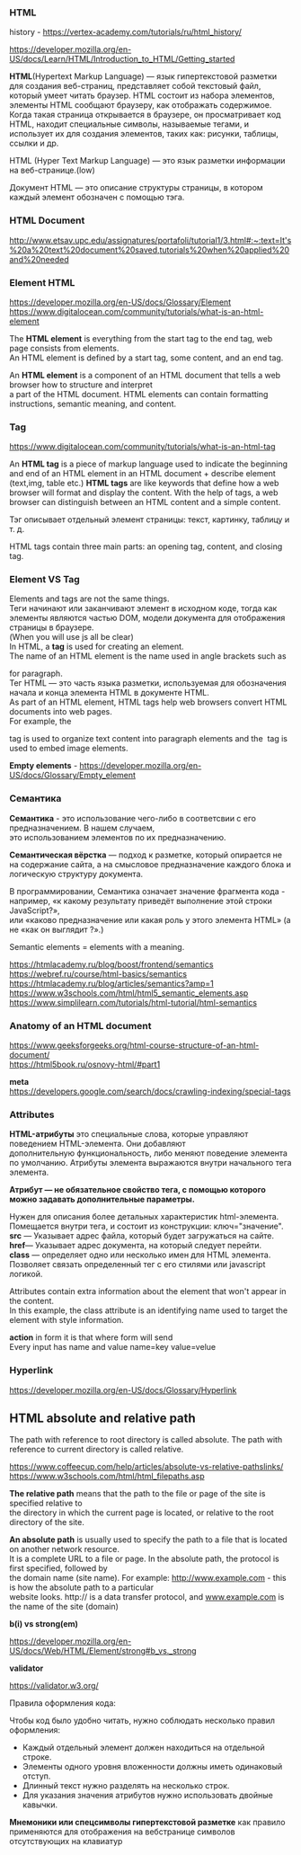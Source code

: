 ### HTML

history - https://vertex-academy.com/tutorials/ru/html_history/

https://developer.mozilla.org/en-US/docs/Learn/HTML/Introduction_to_HTML/Getting_started

**HTML**(Hypertext Markup Language) — язык гипертекстовой разметки для создания веб-страниц, представляет собой текстовый файл, который умеет читать браузер. HTML состоит из набора элементов, элементы HTML сообщают браузеру, как отображать содержимое. Когда такая страница открывается в браузере, он просматривает код HTML, находит специальные символы, называемые тегами, и использует их для создания элементов, таких как: рисунки, таблицы, ссылки и др.

HTML (Hyper Text Markup Language) — это язык разметки информации на веб-странице.(low)  

Документ HTML — это описание структуры страницы, в котором каждый элемент обозначен с помощью тэга.

### HTML Document  

http://www.etsav.upc.edu/assignatures/portafoli/tutorial1/3.html#:~:text=It's%20a%20text%20document%20saved,tutorials%20when%20applied%20and%20needed

### Element HTML

https://developer.mozilla.org/en-US/docs/Glossary/Element  
https://www.digitalocean.com/community/tutorials/what-is-an-html-element

The **HTML element** is everything from the start tag to the end tag, web page consists from elements.  
An HTML element is defined by a start tag, some content, and an end tag.

An **HTML element** is a component of an HTML document that tells a web browser how to structure and interpret  
a part of the HTML document. HTML elements can contain formatting instructions, semantic meaning, and content.

### Tag

https://www.digitalocean.com/community/tutorials/what-is-an-html-tag

An **HTML tag** is a piece of markup language used to indicate the beginning and end of an HTML element in an HTML document + describe element  
(text,img, table etc.)
**HTML tags** are like keywords that define how a web browser will format and display the content. With the help of tags,
a web browser can distinguish between an HTML content and a simple content.  

Тэг описывает отдельный элемент страницы: текст, картинку, таблицу и т. д.

HTML tags contain three main parts: an opening tag, content, and closing tag.

### Element VS Tag  

Elements and tags are not the same things.   
Теги начинают или заканчивают элемент в исходном коде, тогда как элементы являются частью DOM, модели документа для отображения страницы в браузере.  
(When you will use js all be clear)  
In HTML, a **tag** is used for creating an element.  
The name of an HTML element is the name used in angle brackets such as <p> for paragraph.  
Тег HTML — это часть языка разметки, используемая для обозначения начала и конца элемента HTML в документе HTML.  
As part of an HTML element, HTML tags help web browsers convert HTML documents into web pages.  
For example, the <p> tag is used to organize text content into paragraph elements and the <img> tag is used to embed image elements.
  
**Empty elements** - https://developer.mozilla.org/en-US/docs/Glossary/Empty_element

### Семантика

**Cемантика** - это использование чего-либо в соответсвии с его предназначением. В нашем случаем,  
это использованием элементов по их предназначению.

**Семантическая вёрстка** — подход к разметке, который опирается не на содержание сайта, а
на смысловое предназначение каждого блока и логическую структуру документа.
  
В программировании, Семантика означает значение фрагмента кода - например, «к какому результату приведёт выполнение этой строки JavaScript?»,  
или «каково предназначение или какая роль у этого элемента HTML» (а не «как он выглядит ?».)

Semantic elements = elements with a meaning.

https://htmlacademy.ru/blog/boost/frontend/semantics  
https://webref.ru/course/html-basics/semantics  
https://htmlacademy.ru/blog/articles/semantics?amp=1  
https://www.w3schools.com/html/html5_semantic_elements.asp  
https://www.simplilearn.com/tutorials/html-tutorial/html-semantics

### Anatomy of an HTML document  

https://www.geeksforgeeks.org/html-course-structure-of-an-html-document/  
https://html5book.ru/osnovy-html/#part1

**meta**    
https://developers.google.com/search/docs/crawling-indexing/special-tags

  
### Attributes
  
**HTML-атрибуты** это специальные слова, которые управляют поведением HTML-элемента. Они добавляют    
дополнительную функциональность, либо меняют поведение элемента по умолчанию. Атрибуты элемента выражаются внутри начального тега элемента.
  
**Атрибут — не обязательное свойство тега, с помощью которого можно задавать дополнительные параметры.**  

Нужен для описания более детальных характеристик html-элемента. Помещается внутри тега, и состоит из конструкции: ключ="значение".  
**src** — Указывает адрес файла, который будет загружаться на сайте.  
**href**— Указывает адрес документа, на который следует перейти.  
**class** — определяет одно или несколько имен для HTML элемента.  Позволяет связать определенный тег с его стилями или javascript логикой.
  
Attributes contain extra information about the element that won't appear in the content.  
In this example, the class attribute is an identifying name used to target the element with style information.
  
**action** in form it is that where form will send  
Every input has name  and value name=key value=velue

### Hyperlink
  
https://developer.mozilla.org/en-US/docs/Glossary/Hyperlink  
  
## HTML absolute and relative path
  
The path with reference to root directory is called absolute. The path with reference to current directory is called relative.

https://www.coffeecup.com/help/articles/absolute-vs-relative-pathslinks/
https://www.w3schools.com/html/html_filepaths.asp
  
**The relative path** means that the path to the file or page of the site is specified relative to  
the directory in which the current page is located, or relative to the root directory of the site. 
  
**An absolute path** is usually used to specify the path to a file that is located on another network resource.  
It is a complete URL to a file or page. In the absolute path, the protocol is first specified, followed by  
the domain name (site name). For example: http://www.example.com - this is how the absolute path to a particular  
website looks. http:// is a data transfer protocol, and www.example.com is the name of the site (domain)
  

**b(i) vs strong(em)** 

https://developer.mozilla.org/en-US/docs/Web/HTML/Element/strong#b_vs._strong

**validator**  

https://validator.w3.org/

Правила оформления кода:  

Чтобы код было удобно читать, нужно соблюдать несколько правил оформления:  
- Каждый отдельный элемент должен находиться на отдельной строке.  
- Элементы одного уровня вложенности должны иметь одинаковый отступ.  
- Длинный текст нужно разделять на несколько строк.  
- Для указания значения атрибутов нужно использовать двойные кавычки.
  
**Мнемоники или спецсимволы гипертекстовой разметке** как правило применяются для отображения на вебстранице символов отсутствующих на клавиатур
  
  
